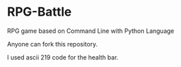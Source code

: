 # RPG-Battle
RPG game based on Command Line with Python Language

Anyone can fork this repository.

I used ascii 219 code for the health bar. 
